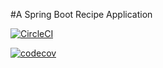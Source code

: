 #A Spring Boot Recipe Application

[![CircleCI](https://circleci.com/gh/jsjackson263/jsj-spring5-recipe-app.svg?style=svg)](https://circleci.com/gh/jsjackson263/jsj-spring5-recipe-app)

[![codecov](https://codecov.io/gh/jsjackson263/jsj-spring5-recipe-app/branch/master/graph/badge.svg)](https://codecov.io/gh/jsjackson263/jsj-spring5-recipe-app)